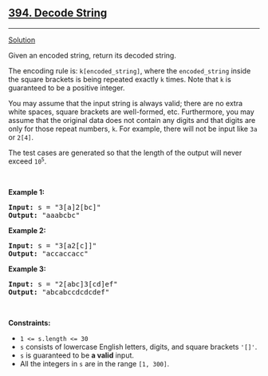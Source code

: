 <h2><a href="https://leetcode.com/problems/decode-string/">394. Decode String</a></h2>
<hr>
<p>
<a href="./decode_string.cpp">Solution</a>
</p>
<p>Given an encoded string, return its decoded string.</p>
<p>The encoding rule is: <code>k[encoded_string]</code>, where the <code>encoded_string</code> inside the square brackets is being repeated exactly <code>k</code> times. Note that <code>k</code> is guaranteed to be a positive integer.</p>
<p>You may assume that the input string is always valid; there are no extra white spaces, square brackets are well-formed, etc. Furthermore, you may assume that the original data does not contain any digits and that digits are only for those repeat numbers, <code>k</code>. For example, there will not be input like <code>3a</code> or <code>2[4]</code>.</p>
<p>The test cases are generated so that the length of the output will never exceed <code>10<sup>5</sup></code>.</p>
<p>&nbsp;</p>
<p><strong>Example 1:</strong></p>
<pre>
<strong>Input:</strong> s = "3[a]2[bc]"
<strong>Output:</strong> "aaabcbc"
</pre>
<p><strong>Example 2:</strong></p>
<pre>
<strong>Input:</strong> s = "3[a2[c]]"
<strong>Output:</strong> "accaccacc"
</pre>
<p><strong>Example 3:</strong></p>
<pre>
<strong>Input:</strong> s = "2[abc]3[cd]ef"
<strong>Output:</strong> "abcabccdcdcdef"
</pre>
<p>&nbsp;</p>
<p><strong>Constraints:</strong></p>
<ul>
<li><code>1 &lt;= s.length &lt;= 30</code></li>
<li><code>s</code> consists of lowercase English letters, digits, and square brackets <code>'[]'</code>.</li>
<li><code>s</code> is guaranteed to be <strong>a valid</strong> input.</li>
<li>All the integers in <code>s</code> are in the range <code>[1, 300]</code>.</li>
</ul>
